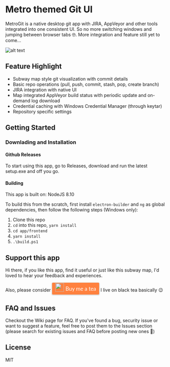 # Metro themed Git UI

MetroGit is a native desktop git app with JIRA, AppVeyor and other tools integrated into one consistent UI. So no more switching windows and jumping between browser tabs 🤓. More integration and feature still yet to come...

![alt text](https://github.com/Yamazaki93/MetroGit/raw/master/misc/metrogit.gif "Preview")

## Feature Highlight

 - Subway map style git visualization with commit details
 - Basic repo operations (pull, push, commit, stash, pop, create branch)
 - JIRA integration with native UI
 - Map integrated AppVeyor build status with periodic update and on-demand log download
 - Credential caching with Windows Credential Manager (through keytar)
 - Repository specific settings

## Getting Started

### Downlading and Installation
#### Github Releases

To start using this app, go to Releases, download and run the latest setup.exe and off you go.

#### Building

This app is built on: NodeJS 8.10

To build this from the scratch, first install `electron-builder` and `ng` as global dependencies, then follow the following steps (Windows only):
 
  1. Clone this repo
  2. `cd` into this repo, `yarn install`
  3. `cd app/frontend`
  4. `yarn install`
  5. `.\build.ps1`

## Support this app

Hi there, if you like this app, find it useful or just like this subway map, I'd loved to hear your feedback and experiences. 

Also, please consider <style type="text/css">.bmc-button img{width: 27px !important;margin-bottom: 1px !important;box-shadow: none !important;border: none !important;vertical-align: middle !important;}.bmc-button{line-height: 36px !important;height:37px !important;text-decoration: none !important;display:inline-flex !important;color:#ffffff !important;background-color:#FF813F !important;border-radius: 3px !important;border: 1px solid transparent !important;padding: 0px 9px !important;font-size: 17px !important;letter-spacing:-0.08px !important;;box-shadow: 0px 1px 2px rgba(190, 190, 190, 0.5) !important;-webkit-box-shadow: 0px 1px 2px 2px rgba(190, 190, 190, 0.5) !important;margin: 0 auto !important;font-family:'Lato', sans-serif !important;-webkit-box-sizing: border-box !important;box-sizing: border-box !important;-o-transition: 0.3s all linear !important;-webkit-transition: 0.3s all linear !important;-moz-transition: 0.3s all linear !important;-ms-transition: 0.3s all linear !important;transition: 0.3s all linear !important;}.bmc-button:hover, .bmc-button:active, .bmc-button:focus {-webkit-box-shadow: 0px 1px 2px 2px rgba(190, 190, 190, 0.5) !important;text-decoration: none !important;box-shadow: 0px 1px 2px 2px rgba(190, 190, 190, 0.5) !important;opacity: 0.85 !important;color:#ffffff !important;}</style><link href="https://fonts.googleapis.com/css?family=Lato&subset=latin,latin-ext" rel="stylesheet"><a class="bmc-button" target="_blank" href="https://www.buymeacoffee.com/mjCsGWDTS"><img src="https://www.buymeacoffee.com/assets/img/BMC-btn-logo.svg" alt="Buy me a tea"><span style="margin-left:5px">Buy me a tea</span></a> I live on black tea basically 😉

## FAQ and Issues

Checkout the Wiki page for FAQ. If you've found a bug, security issue or want to suggest a feature, feel free to post them to the Issues section (please search for existing issues and FAQ before posting new ones 🙂)

## License

MIT
